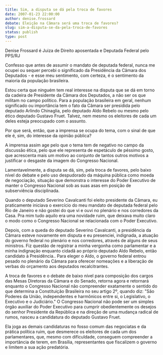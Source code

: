 ```yaml
---
title: Sim, a disputa se dá pela troca de favores
date: 2007-01-23 22:00:00
author: denise.frossard
debate: Eleição na Câmara será uma troca de favores?
slug: sim-a-disputa-se-da-pela-troca-de-favores
status: publish 
type: post
---
```


Denise Frossard é Juiza de Direito aposentada e Deputada Federal pelo PPS/RJ  

  

Confesso que antes de assumir o mandato de deputada federal, nunca me ocupei ou sequer percebi o significado da Presidência da Câmara dos Deputados - e esse meu sentimento, com certeza, é o sentimento da maioria da população brasileira.   

  

Estou certa que ninguém tem real interesse na disputa que se dá em torno da cadeira de Presidente da Câmara dos Deputados, a não ser os que militam no campo político. Para a população brasileira em geral, nenhum significado ou importância tem o fato da Câmara ser presidida pelo deputado Arlindo Chinaglia, pelo deputado Aldo Rebelo ou mesmo pelo ético deputado Gustavo Fruet. Talvez, nem mesmo os eleitores de cada um deles esteja preocupado com o assunto.   

  

Por que será, então, que a imprensa se ocupa do tema, com o sinal de que ele é, sim, do interesse da opinião pública?   

  

A imprensa assim age pelo que o tema tem de negativo no campo da discussão ética, pelo que ele representa de espetáculo de péssimo gosto, que acrescenta mais um motivo ao conjunto de tantos outros motivos a justificar o desgaste da imagem do Congresso Nacional.   

  

Lamentavelmente, a disputa se dá, sim, pela troca de favores, pelo baixo nível do debate e pelo uso despudorado da máquina pública como moeda de negociação, situação que demonstra o interesse do Poder Executivo de manter o Congresso Nacional sob as suas asas em posição de subserviência disciplinada.  

  

Quando o deputado Severino Cavalcanti foi eleito presidente da Câmara, eu praticamente iniciava o exercício do meu mandato de deputada federal pelo Rio de Janeiro e não gostei do que vi e ouvi no plenário e nos corredores da Casa. Pra mim tudo aquilo era uma novidade ruim, que deixava muito claro o modo como o Congresso Nacional se relacionada com o Poder Executivo.  

  

Depois, com a queda do deputado Severino Cavalcanti, a presidência da Câmara esteve novamente em disputa e eu presenciei, indignada, a atuação do governo federal no plenário e nos corredores, através de alguns de seus ministros. Fiz questão de registrar a minha vergonha como parlamentar e a minha indignação enquanto cidadã ao próprio deputado Aldo Rebelo, então candidato à Presidência.. Para eleger o Aldo, o governo federal entrou pesado no plenário da Câmara para oferecer nomeações e a liberação de verbas do orçamento aos deputados recalcitrantes.   

  

A troca de favores e o debate de baixo nível para composição dos cargos das Mesas Diretoras da Câmara e do Senado, retorna agora e retornará enquanto o Congresso Nacional não compreender exatamente o sentido do que determina a Constituição Brasileira no seu artigo 2º, quando diz: "São Poderes da União, independentes e harmônicos entre si, o Legislativo, o Executivo e o Judiciário." O Congresso Nacional não pode ser um simples órgão auxiliar do Poder Executivo para cumprir obedientemente os desejos do senhor Presidente da República e na direção de uma mudança radical de rumos, nasceu a candidatura do deputado Gustavo Fruet.   

  

Ela joga as demais candidaturas no fosso comum das negociatas e da prática política ruim, que desmerece os eleitores de cada um dos parlamentares, que, mesmo com dificuldade, conseguem compreender a importância de terem, em Brasília, representantes que fiscalizem o governo e limitem a sua ação predatória.
